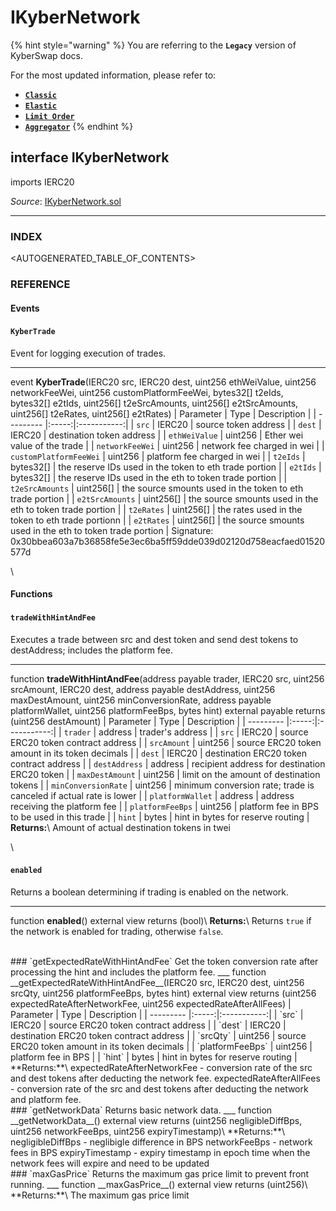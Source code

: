 # IKyberNetwork

{% hint style="warning" %}
You are referring to the **`Legacy`** version of KyberSwap docs.

For the most updated information, please refer to:

* [**`Classic`**](../../../../liquidity-solutions/kyberswap-classic/)
* [**`Elastic`**](../../../../liquidity-solutions/kyberswap-elastic/)
* [**`Limit Order`**](../../../../kyberswap-solutions/limit-order/)
* [**`Aggregator`**](../../../../kyberswap-solutions/kyberswap-aggregator/)
{% endhint %}

## interface IKyberNetwork

imports IERC20

_Source_: [IKyberNetwork.sol](https://github.com/KyberNetwork/smart-contracts/blob/master/contracts/sol6/IKyberNetwork.sol)

***

### INDEX[​](https://docs.kyberswap.com/Legacy/api-abi/core-smart-contracts/api\_abi-ikybernetwork#index) <a href="#index" id="index"></a>

\<AUTOGENERATED\_TABLE\_OF\_CONTENTS>

### REFERENCE[​](https://docs.kyberswap.com/Legacy/api-abi/core-smart-contracts/api\_abi-ikybernetwork#reference) <a href="#reference" id="reference"></a>

#### Events[​](https://docs.kyberswap.com/Legacy/api-abi/core-smart-contracts/api\_abi-ikybernetwork#events) <a href="#events" id="events"></a>

#### `KyberTrade`[​](https://docs.kyberswap.com/Legacy/api-abi/core-smart-contracts/api\_abi-ikybernetwork#kybertrade) <a href="#kybertrade" id="kybertrade"></a>

Event for logging execution of trades.

***

event **KyberTrade**(IERC20 src, IERC20 dest, uint256 ethWeiValue, uint256 networkFeeWei, uint256 customPlatformFeeWei, bytes32\[] t2eIds, bytes32\[] e2tIds, uint256\[] t2eSrcAmounts, uint256\[] e2tSrcAmounts, uint256\[] t2eRates, uint256\[] e2tRates) | Parameter | Type | Description | | --------- |:-----:|:-----------:| | `src` | IERC20 | source token address | | `dest` | IERC20 | destination token address | | `ethWeiValue` | uint256 | Ether wei value of the trade | | `networkFeeWei` | uint256 | network fee charged in wei | | `customPlatformFeeWei` | uint256 | platform fee charged in wei | | `t2eIds` | bytes32\[] | the reserve IDs used in the token to eth trade portion | | `e2tIds` | bytes32\[] | the reserve IDs used in the eth to token trade portion | | `t2eSrcAmounts` | uint256\[] | the source smounts used in the token to eth trade portion | | `e2tSrcAmounts` | uint256\[] | the source smounts used in the eth to token trade portion | | `t2eRates` | uint256\[] | the rates used in the token to eth trade portionn | | `e2tRates` | uint256\[] | the source smounts used in the eth to token trade portion | Signature: 0x30bbea603a7b36858fe5e3ec6ba5ff59dde039d02120d758eacfaed01520577d

\


#### Functions[​](https://docs.kyberswap.com/Legacy/api-abi/core-smart-contracts/api\_abi-ikybernetwork#functions) <a href="#functions" id="functions"></a>

#### `tradeWithHintAndFee`[​](https://docs.kyberswap.com/Legacy/api-abi/core-smart-contracts/api\_abi-ikybernetwork#tradewithhintandfee) <a href="#tradewithhintandfee" id="tradewithhintandfee"></a>

Executes a trade between src and dest token and send dest tokens to destAddress; includes the platform fee.

***

function **tradeWithHintAndFee**(address payable trader, IERC20 src, uint256 srcAmount, IERC20 dest, address payable destAddress, uint256 maxDestAmount, uint256 minConversionRate, address payable platformWallet, uint256 platformFeeBps, bytes hint) external payable returns (uint256 destAmount) | Parameter | Type | Description | | --------- |:-----:|:-----------:| | `trader` | address | trader's address | | `src` | IERC20 | source ERC20 token contract address | | `srcAmount` | uint256 | source ERC20 token amount in its token decimals | | `dest` | IERC20 | destination ERC20 token contract address | | `destAddress` | address | recipient address for destination ERC20 token | | `maxDestAmount` | uint256 | limit on the amount of destination tokens | | `minConversionRate` | uint256 | minimum conversion rate; trade is canceled if actual rate is lower | | `platformWallet` | address | address receiving the platform fee | | `platformFeeBps` | uint256 | platform fee in BPS to be used in this trade | | `hint` | bytes | hint in bytes for reserve routing | **Returns:**\ Amount of actual destination tokens in twei

\


#### `enabled`[​](https://docs.kyberswap.com/Legacy/api-abi/core-smart-contracts/api\_abi-ikybernetwork#enabled) <a href="#enabled" id="enabled"></a>

Returns a boolean determining if trading is enabled on the network.

***

function **enabled**() external view returns (bool)\ **Returns:**\ Returns `true` if the network is enabled for trading, otherwise `false`.

\
\### \`getExpectedRateWithHintAndFee\` Get the token conversion rate after processing the hint and includes the platform fee. \_\_\_ function \_\_getExpectedRateWithHintAndFee\_\_(IERC20 src, IERC20 dest, uint256 srcQty, uint256 platformFeeBps, bytes hint) external view returns (uint256 expectedRateAfterNetworkFee, uint256 expectedRateAfterAllFees) | Parameter | Type | Description | | --------- |:-----:|:-----------:| | \`src\` | IERC20 | source ERC20 token contract address | | \`dest\` | IERC20 | destination ERC20 token contract address | | \`srcQty\` | uint256 | source ERC20 token amount in its token decimals | | \`platformFeeBps\` | uint256 | platform fee in BPS | | \`hint\` | bytes | hint in bytes for reserve routing | \*\*Returns:\*\*\ expectedRateAfterNetworkFee - conversion rate of the src and dest tokens after deducting the network fee. expectedRateAfterAllFees - conversion rate of the src and dest tokens after deducting the network and platform fee.\
\### \`getNetworkData\` Returns basic network data. \_\_\_ function \_\_getNetworkData\_\_() external view returns (uint256 negligibleDiffBps, uint256 networkFeeBps, uint256 expiryTimestamp)\ \*\*Returns:\*\*\ negligibleDiffBps - neglibigle difference in BPS networkFeeBps - network fees in BPS expiryTimestamp - expiry timestamp in epoch time when the network fees will expire and need to be updated\
\### \`maxGasPrice\` Returns the maximum gas price limit to prevent front running. \_\_\_ function \_\_maxGasPrice\_\_() external view returns (uint256)\ \*\*Returns:\*\*\ The maximum gas price limit
